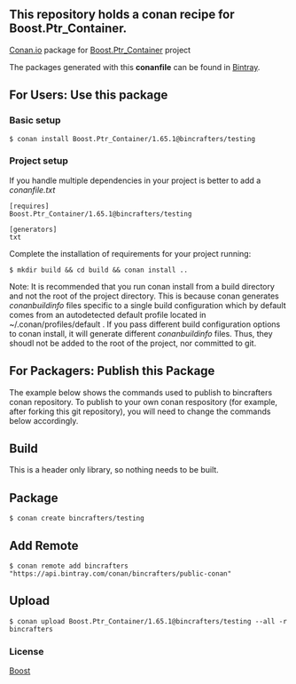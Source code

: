 ## This repository holds a conan recipe for Boost.Ptr_Container.

[Conan.io](https://conan.io) package for [Boost.Ptr_Container](https://github.com/Boostorg/Ptr_Container) project

The packages generated with this **conanfile** can be found in [Bintray](https://bintray.com/bincrafters/public-conan/Boost.Ptr_Container%3Abincrafters).

## For Users: Use this package

### Basic setup

    $ conan install Boost.Ptr_Container/1.65.1@bincrafters/testing

### Project setup

If you handle multiple dependencies in your project is better to add a *conanfile.txt*

    [requires]
    Boost.Ptr_Container/1.65.1@bincrafters/testing

    [generators]
    txt

Complete the installation of requirements for your project running:</small></span>

    $ mkdir build && cd build && conan install ..
	
Note: It is recommended that you run conan install from a build directory and not the root of the project directory.  This is because conan generates *conanbuildinfo* files specific to a single build configuration which by default comes from an autodetected default profile located in ~/.conan/profiles/default .  If you pass different build configuration options to conan install, it will generate different *conanbuildinfo* files.  Thus, they shoudl not be added to the root of the project, nor committed to git. 

## For Packagers: Publish this Package

The example below shows the commands used to publish to bincrafters conan repository. To publish to your own conan respository (for example, after forking this git repository), you will need to change the commands below accordingly. 

## Build  

This is a header only library, so nothing needs to be built.

## Package 

    $ conan create bincrafters/testing
	
## Add Remote

	$ conan remote add bincrafters "https://api.bintray.com/conan/bincrafters/public-conan"

## Upload

    $ conan upload Boost.Ptr_Container/1.65.1@bincrafters/testing --all -r bincrafters

### License
[Boost](LICENSE)
